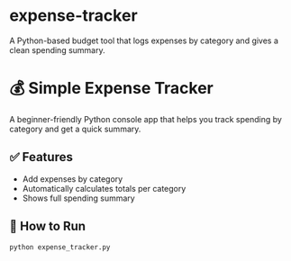 # expense-tracker
A Python-based budget tool that logs expenses by category and gives a clean spending summary.
# 💰 Simple Expense Tracker

A beginner-friendly Python console app that helps you track spending by category and get a quick summary.

## ✅ Features
- Add expenses by category
- Automatically calculates totals per category
- Shows full spending summary

## 📁 How to Run

```bash
python expense_tracker.py